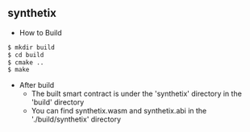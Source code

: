 synthetix
-------------

 - How to Build 

```sh
$ mkdir build
$ cd build
$ cmake ..
$ make
```
 - After build 
   - The built smart contract is under the 'synthetix' directory in the 'build' directory
   - You can find synthetix.wasm and synthetix.abi in the './build/synthetix' directory